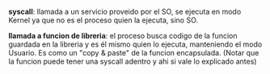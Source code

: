 **syscall**: llamada a un servicio proveido por el SO, se ejecuta en modo Kernel ya que no es el proceso quien la ejecuta, sino SO.

**llamada a funcion de libreria**: el proceso busca codigo de la funcion guardada en la libreria y es él mismo quien lo ejecuta, manteniendo el modo Usuario. Es como un "copy & paste" de la funcion encapsulada.
(Notar que la funcion puede tener una syscall adentro y ahi si vale lo explicado antes)